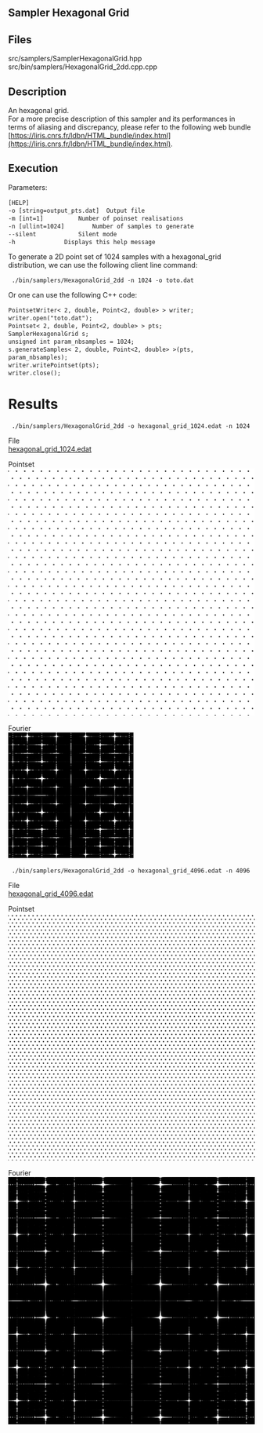 Sampler Hexagonal Grid
----------------------

## Files

src/samplers/SamplerHexagonalGrid.hpp  
src/bin/samplers/HexagonalGrid_2dd.cpp.cpp

## Description


An hexagonal grid.  
For a more precise description of this sampler and its performances in terms of aliasing and discrepancy, please refer to the following web bundle [https://liris.cnrs.fr/ldbn/HTML_bundle/index.html](https://liris.cnrs.fr/ldbn/HTML_bundle/index.html).

## Execution


Parameters:  

	[HELP]
	-o [string=output_pts.dat]	Output file
	-m [int=1]			Number of poinset realisations
	-n [ullint=1024]		Number of samples to generate
	--silent 			Silent mode
	-h 				Displays this help message
			

To generate a 2D point set of 1024 samples with a hexagonal_grid distribution, we can use the following client line command:

     ./bin/samplers/HexagonalGrid_2dd -n 1024 -o toto.dat 

Or one can use the following C++ code:

    
    PointsetWriter< 2, double, Point<2, double> > writer;
    writer.open("toto.dat");
    Pointset< 2, double, Point<2, double> > pts;
    SamplerHexagonalGrid s;
    unsigned int param_nbsamples = 1024;
    s.generateSamples< 2, double, Point<2, double> >(pts, param_nbsamples);
    writer.writePointset(pts);
    writer.close();
    			

Results
=======

     ./bin/samplers/HexagonalGrid_2dd -o hexagonal_grid_1024.edat -n 1024 

File  
[hexagonal_grid_1024.edat](data/hexagonal_grid/hexagonal_grid_1024.edat)

Pointset  
[![](data/hexagonal_grid/hexagonal_grid_1024.png)](data/hexagonal_grid/hexagonal_grid_1024.png)

Fourier  
[![](data/hexagonal_grid/hexagonal_grid_1024_fourier.png)](data/hexagonal_grid/hexagonal_grid_1024_fourier.png)

     ./bin/samplers/HexagonalGrid_2dd -o hexagonal_grid_4096.edat -n 4096 

File  
[hexagonal_grid_4096.edat](data/hexagonal_grid/hexagonal_grid_4096.edat)

Pointset  
[![](data/hexagonal_grid/hexagonal_grid_4096.png)](data/hexagonal_grid/hexagonal_grid_4096.png)

Fourier  
[![](data/hexagonal_grid/hexagonal_grid_4096_fourier.png)](data/hexagonal_grid/hexagonal_grid_4096_fourier.png)
